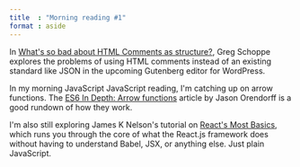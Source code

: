 ```yaml
---
title  : "Morning reading #1"
format : aside
---
```


In [What's so bad about HTML Comments as structure?](https://gschoppe.com/wordpress/comments-arent-structure/), Greg Schoppe explores the problems of using HTML comments instead of an existing standard like JSON in the upcoming Gutenberg editor for WordPress.

In my morning JavaScript JavaScript reading, I'm catching up on arrow functions.  The [ES6 In Depth: Arrow functions](https://hacks.mozilla.org/2015/06/es6-in-depth-arrow-functions/) article by Jason Orendorff is a good rundown of how they work.

I'm also still exploring James K Nelson's tutorial on [React's Most Basics](https://reactarmory.com/guides/learn-react-by-itself/react-basics), which runs you through the core of what the React.js framework does without having to understand Babel, JSX, or anything else.  Just plain JavaScript.
